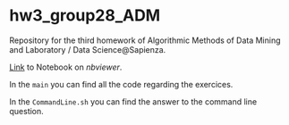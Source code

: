 # hw3_group28_ADM
Repository for the third homework of Algorithmic Methods of Data Mining and Laboratory / Data Science@Sapienza. 

[Link](https://nbviewer.org/github/sim2000dg/hw3_group28_ADM/blob/main/main.ipynb) to Notebook on _nbviewer_.

In the `main` you can find all the code regarding the exercices.

In the `CommandLine.sh` you can find the answer to the command line question.
